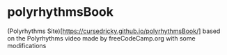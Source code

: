 # polyrhythmsBook

(Polyrhythms Site)[https://cursedricky.github.io/polyrhythmsBook/] based on the Polyrhythms video made by freeCodeCamp.org with some modifications

